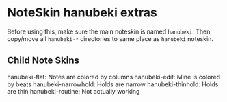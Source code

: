NoteSkin hanubeki extras
========================

Before using this, make sure the main noteskin is named `hanubeki`.
Then, copy/move all `hanubeki-*` directories to same place as `hanubeki` noteskin.

Child Note Skins
----------------

hanubeki-flat: Notes are colored by columns
hanubeki-edit: Mine is colored by beats
hanubeki-narrowhold: Holds are narrow
hanubeki-thinhold: Holds are thin
hanubeki-routine: Not actually working
